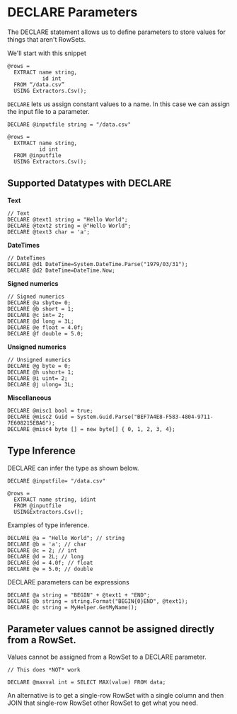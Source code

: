 # DECLARE Parameters

The DECLARE statement allows us to define parameters to store values for things that aren't RowSets.

We'll start with this snippet

```
@rows = 
  EXTRACT name string, 
           id int
  FROM “/data.csv”
  USING Extractors.Csv();
```

`DECLARE` lets us assign constant values to a name. In this case we can assign the input file to a parameter.

```
DECLARE @inputfile string = "/data.csv"

@rows = 
  EXTRACT name string, 
          id int
  FROM @inputfile
  USING Extractors.Csv();
```

## Supported Datatypes with DECLARE

**Text**

```
// Text
DECLARE @text1 string = "Hello World";
DECLARE @text2 string = @"Hello World";
DECLARE @text3 char = 'a';
```

**DateTimes**

```
// DateTimes
DECLARE @d1 DateTime=System.DateTime.Parse("1979/03/31");
DECLARE @d2 DateTime=DateTime.Now;
```

**Signed numerics**

```
// Signed numerics
DECLARE @a sbyte= 0;
DECLARE @b short = 1;
DECLARE @c int= 2;
DECLARE @d long = 3L;
DECLARE @e float = 4.0f;
DECLARE @f double = 5.0;
```

**Unsigned numerics**

```
// Unsigned numerics
DECLARE @g byte = 0;
DECLARE @h ushort= 1;
DECLARE @i uint= 2;
DECLARE @j ulong= 3L;
```

**Miscellaneous**

```
DECLARE @misc1 bool = true;
DECLARE @misc2 Guid = System.Guid.Parse("BEF7A4E8-F583-4804-9711-7E608215EBA6");
DECLARE @misc4 byte [] = new byte[] { 0, 1, 2, 3, 4};
```

## Type Inference

DECLARE can infer the type as shown below.

```
DECLARE @inputfile= "/data.csv"

@rows =
  EXTRACT name string, idint
  FROM @inputfile
  USINGExtractors.Csv();
```

Examples of type inference.

```
DECLARE @a = "Hello World"; // string
DECLARE @b = 'a'; // char
DECLARE @c = 2; // int
DECLARE @d = 2L; // long
DECLARE @d = 4.0f; // float
DECLARE @e = 5.0; // double
```

DECLARE parameters can be expressions

```
DECLARE @a string = "BEGIN" + @text1 + "END";
DECLARE @b string = string.Format("BEGIN{0}END", @text1);
DECLARE @c string = MyHelper.GetMyName();
```

## Parameter values cannot be assigned directly from a RowSet.

Values cannot be assigned from a RowSet to a DECLARE parameter.

```
// This does *NOT* work

DECLARE @maxval int = SELECT MAX(value) FROM data;
```

An alternative is to get a single-row RowSet with a single column and then JOIN that single-row RowSet other RowSet to get what you need.

